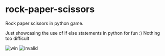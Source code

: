 # rock-paper-scissors
Rock paper scissors in python game.

Just showcasing the use of if else statements in python for fun :)
Nothing too difficult

![win](https://github.com/roobynooby/rock-paper-scissors/assets/104315028/1b35dd0e-84cc-47e9-ae02-bba0a277fbc4)
![invalid](https://github.com/roobynooby/rock-paper-scissors/assets/104315028/6524cd84-8629-42e4-bab2-ffe20f18d2e1)
